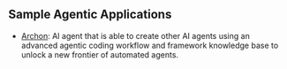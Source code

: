 ## Sample Agentic Applications

- [Archon](https://github.com/coleam00/Archon): AI agent that is able to create other AI agents using an advanced agentic coding workflow and framework knowledge base to unlock a new frontier of automated agents.